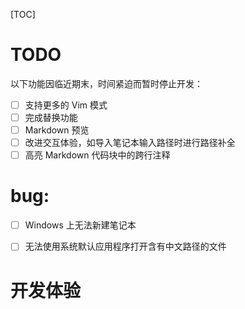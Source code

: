 [TOC]



# TODO

以下功能因临近期末，时间紧迫而暂时停止开发：

- [ ] 支持更多的 Vim 模式
- [ ] 完成替换功能
- [ ] Markdown 预览
- [ ] 改进交互体验，如导入笔记本输入路径时进行路径补全
- [ ] 高亮 Markdown 代码块中的跨行注释

# bug:

- [ ] Windows 上无法新建笔记本
- [ ] 无法使用系统默认应用程序打开含有中文路径的文件



# 开发体验

